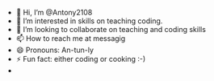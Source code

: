 - 👋 Hi, I’m @Antony2108
- 👀 I’m interested in skills on teaching coding.
- 💞️ I’m looking to collaborate on teaching and coding skills
- 📫 How to reach me at messagig
- 😄 Pronouns: An-tun-ly
- ⚡ Fun fact: either coding or cooking :-)
- 
<!---
Antony2108/Antony2108 is a ✨ special ✨ repository because its `README.md` (this file) appears on your GitHub profile.
You can click the Preview link to take a look at your changes.
--->
